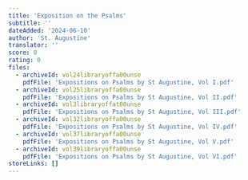 ```yaml
---
title: 'Exposition on the Psalms'
subtitle: ''
dateAdded: '2024-06-10'
author: 'St. Augustine'
translator: ''
score: 0
rating: 0
files:
  - archiveId: vol24libraryoffa00unse
    pdfFile: 'Expositions on Psalms by St Augustine, Vol I.pdf'
  - archiveId: vol25libraryoffa00unse
    pdfFile: 'Expositions on Psalms by St Augustine, Vol II.pdf'
  - archiveId: vol3libraryoffat00unse
    pdfFile: 'Expositions on Psalms by St Augustine, Vol III.pdf'
  - archiveId: vol32libraryoffa00unse
    pdfFile: 'Expositions on Psalms by St Augustine, Vol IV.pdf'
  - archiveId: vol37libraryoffa00unse
    pdfFile: 'Expositions on Psalms by St Augustine, Vol V.pdf'
  - archiveId: vol39libraryoffa00unse
    pdfFile: 'Expositions on Psalms by St Augustine, Vol VI.pdf'
storeLinks: []
---
```


